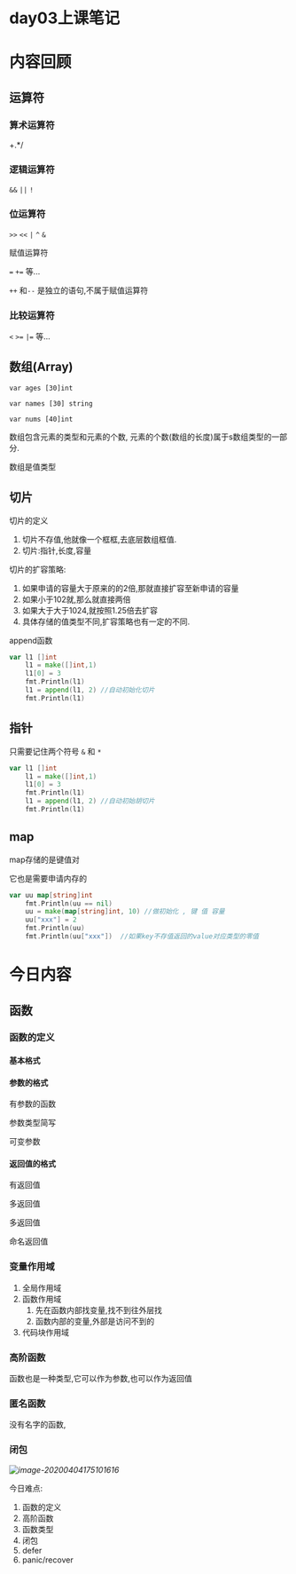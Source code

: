 # **day03上课笔记**

# **内容回顾**

## 运算符

### 算术运算符

+.*/

### 逻辑运算符

`&&` `||` `!`

### 位运算符

`>>` `<<` `|` `^` `&`

赋值运算符

`=` `+=` 等...

`++` 和`--` 是独立的语句,不属于赋值运算符

### 比较运算符

`<` `>=` `|=` 等...

## **数组**(Array)

`var ages [30]int`

`var names [30] string`

`var nums [40]int`	 

数组包含元素的类型和元素的个数, 元素的个数(数组的长度)属于s数组类型的一部分.

数组是值类型

## **切片**

切片的定义

1. 切片不存值,他就像一个框框,去底层数组框值.
2. 切片:指针,长度,容量

切片的扩容策略:

1. 如果申请的容量大于原来的的2倍,那就直接扩容至新申请的容量
2. 如果小于102就,那么就直接两倍
3. 如果大于大于1024,就按照1.25倍去扩容
4. 具体存储的值类型不同,扩容策略也有一定的不同.

append函数

````go
var l1 []int
	l1 = make([]int,1)
	l1[0] = 3
	fmt.Println(l1)
	l1 = append(l1, 2) //自动初始化切片
	fmt.Println(l1)
````



## **指针**

只需要记住两个符号 `&` 和 `*`

````go
var l1 []int
	l1 = make([]int,1)
	l1[0] = 3
	fmt.Println(l1)
	l1 = append(l1, 2) //自动初始胡切片
	fmt.Println(l1)
````

## **map**

map存储的是键值对

它也是需要申请内存的

````go
var uu map[string]int
	fmt.Println(uu == nil)
	uu = make(map[string]int, 10) //做初始化 , 键 值 容量
	uu["xxx"] = 2
	fmt.Println(uu)
	fmt.Println(uu["xxx"])  //如果key不存值返回的value对应类型的零值
````







# **今日内容**

## 函数

### **函数的定义**

#### **基本格式**

#### 参数的格式

有参数的函数

参数类型简写

可变参数

#### **返回值的格式**

有返回值

多返回值

多返回值

命名返回值

### 变量作用域

1. 全局作用域
2. 函数作用域
   1. 先在函数内部找变量,找不到往外层找
   2. 函数内部的变量,外部是访问不到的
3. 代码块作用域

###	**高阶函数**

函数也是一种类型,它可以作为参数,也可以作为返回值

### **匿名函数**

没有名字的函数,

### **闭包**

 *![image-20200404175101616](/home/czq/.config/Typora/typora-user-images/image-20200404175101616.png)*

今日难点:

1. 函数的定义
2. 高阶函数
3. 函数类型
4. 闭包
5. defer
6. panic/recover


